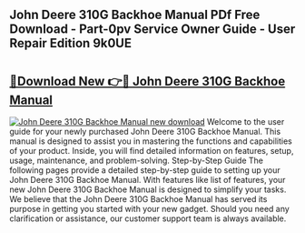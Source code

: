## John Deere 310G Backhoe Manual PDf Free Download - Part-0pv Service Owner Guide - User Repair Edition 9k0UE

# <h2><a href="http://bc87506.oget.top/?id=John+Deere+310G+Backhoe+Manual">🔗Download New 👉🔴 John Deere 310G Backhoe Manual</a></h2>

[![John Deere 310G Backhoe Manual new download](https://i.imgur.com/5g1atiW.png)](http://bc87506.oget.top/?id=John+Deere+310G+Backhoe+Manual)
Welcome to the user guide for your newly purchased John Deere 310G Backhoe Manual. This manual is designed to assist you in mastering the functions and capabilities of your product. Inside, you will find detailed information on features, setup, usage, maintenance, and problem-solving. Step-by-Step Guide The following pages provide a detailed step-by-step guide to setting up your John Deere 310G Backhoe Manual. With features like list of features, your new John Deere 310G Backhoe Manual is designed to simplify your tasks. We believe that the John Deere 310G Backhoe Manual has served its purpose in getting you started with your new gadget. Should you need any clarification or assistance, our customer support team is always available.
